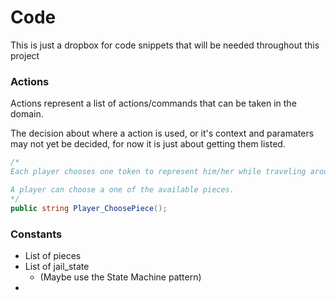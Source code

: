 # Code

This is just a dropbox for code snippets that will be needed throughout this project

### Actions

Actions represent a list of actions/commands that can be taken in the domain.

The decision about where a action is used, or it's context and paramaters may not yet be decided, for now it is just about getting them listed.

```csharp
/*
Each player chooses one token to represent him/her while traveling around the board.

A player can choose a one of the available pieces.
*/
public string Player_ChoosePiece();
```

### Constants

- List of pieces
- List of jail_state 
  - (Maybe use the State Machine pattern)
- 
